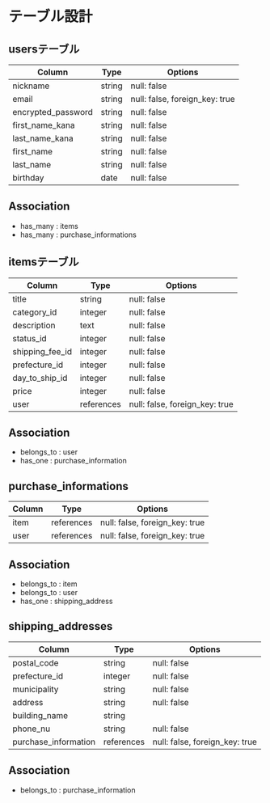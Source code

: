# テーブル設計


## usersテーブル

| Column               | Type       | Options                        |
| -------------------- | ---------- | ------------------------------ |
| nickname             | string     | null: false                    |
| email                | string     | null: false, foreign_key: true |
| encrypted_password   | string     | null: false                    |
| first_name_kana      | string     | null: false                    |
| last_name_kana       | string     | null: false                    |
| first_name           | string     | null: false                    | 
| last_name            | string     | null: false                    |
| birthday             | date       | null: false                    |

## Association

- has_many : items
- has_many : purchase_informations


## itemsテーブル

| Column         | Type       | Options                         |
| -------------- | ---------- | ------------------------------- |
| title          | string     | null: false                     |
| category_id    | integer    | null: false                     |
| description    | text       | null: false                     |
| status_id      | integer    | null: false                     |
| shipping_fee_id| integer    | null: false                     |
| prefecture_id  | integer    | null: false                     |
| day_to_ship_id | integer    | null: false                     |
| price          | integer    | null: false                     |
| user           | references | null: false, foreign_key: true  |

## Association

- belongs_to : user
- has_one : purchase_information



## purchase_informations

| Column        | Type       | Options                       |
| ------------- | ---------- | ----------------------------- |
| item          | references | null: false, foreign_key: true|
| user          | references | null: false, foreign_key: true|

## Association

- belongs_to : item
- belongs_to : user
- has_one : shipping_address



## shipping_addresses

| Column                | Type       | Options                        |
| --------------------- | ---------- | ------------------------------ |
| postal_code           | string     | null: false                    |
| prefecture_id         | integer    | null: false                    |
| municipality          | string     | null: false                    |
| address               | string     | null: false                    |
| building_name         | string     |                                |
| phone_nu              | string     | null: false                    |
| purchase_information  | references | null: false, foreign_key: true |

## Association

- belongs_to : purchase_information

